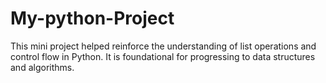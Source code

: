 # My-python-Project
This mini project helped reinforce the understanding of list operations and control flow in Python. It is foundational for progressing to data structures and algorithms.
